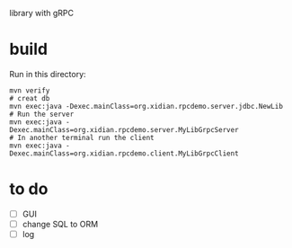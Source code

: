 library with gRPC

# build

Run in this directory:

```
mvn verify
# creat db
mvn exec:java -Dexec.mainClass=org.xidian.rpcdemo.server.jdbc.NewLib
# Run the server
mvn exec:java -Dexec.mainClass=org.xidian.rpcdemo.server.MyLibGrpcServer
# In another terminal run the client
mvn exec:java -Dexec.mainClass=org.xidian.rpcdemo.client.MyLibGrpcClient
```

# to do

- [ ] GUI
- [ ] change SQL to ORM
- [ ] log